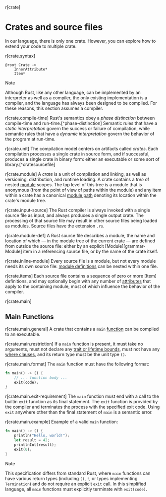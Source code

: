 r[crate]
# Crates and source files

In our language, there is only one crate. However, you can explore how to extend your code to multiple crate.

r[crate.syntax]
```grammar,items
@root Crate ->
    InnerAttribute*
    Item*
```

> [!NOTE]
> Although Rust, like any other language, can be implemented by an interpreter as well as a compiler, the only existing implementation is a compiler, and the language has always been designed to be compiled. For these reasons, this section assumes a compiler.

r[crate.compile-time]
Rust's semantics obey a *phase distinction* between compile-time and
run-time.[^phase-distinction] Semantic rules that have a *static
interpretation* govern the success or failure of compilation, while
semantic rules that have a *dynamic interpretation* govern the behavior of the
program at run-time.

r[crate.unit]
The compilation model centers on artifacts called _crates_. Each compilation
processes a single crate in source form, and if successful, produces a single
crate in binary form: either an executable or some sort of
library.[^cratesourcefile]

r[crate.module]
A _crate_ is a unit of compilation and linking, as well as versioning,
distribution, and runtime loading. A crate contains a _tree_ of nested
[module] scopes. The top level of this tree is a module that is
anonymous (from the point of view of paths within the module) and any item
within a crate has a canonical [module path] denoting its location
within the crate's module tree.

r[crate.input-source]
The Rust compiler is always invoked with a single source file as input, and
always produces a single output crate. The processing of that source file may
result in other source files being loaded as modules. Source files have the
extension `.rs`.

r[crate.module-def]
A Rust source file describes a module, the name and location of which &mdash;
in the module tree of the current crate &mdash; are defined from outside the
source file: either by an explicit [Module][grammar-Module] item in a referencing
source file, or by the name of the crate itself.

r[crate.inline-module]
Every source file is a
module, but not every module needs its own source file: [module
definitions][module] can be nested within one file.

r[crate.items]
Each source file contains a sequence of zero or more [Item] definitions, and
may optionally begin with any number of [attributes]
that apply to the containing module, most of which influence the behavior of
the compiler.

r[crate.main]
## Main Functions

r[crate.main.general]
A crate that contains a `main` [function] can be compiled to an executable.

r[crate.main.restriction]
If a `main` function is present, it must take no arguments, must not declare any
[trait or lifetime bounds], must not have any [where clauses], and its return
type must be the unit type `()`.

r[crate.main.format]
The `main` function must have the following format:

```rust
fn main() -> () {
    // ... function body ...
    exit(code);
}
```

r[crate.main.exit-requirement]
The `main` function must end with a call to the builtin `exit` function as its final statement. The `exit` function is provided by the compiler and terminates the process with the specified exit code. Using `exit` anywhere other than the final statement of `main` is a semantic error.

r[crate.main.example]
Example of a valid `main` function:

```rust
fn main() -> () {
    println("Hello, world!");
    let result = 42;
    printlnInt(result);
    exit(0);
}
```

> [!NOTE]
> This specification differs from standard Rust, where `main` functions can have various return types (including `()`, `!`, or types implementing `Termination`) and do not require an explicit `exit` call. In this simplified language, all `main` functions must explicitly terminate with `exit(code)`.


[Unicode alphanumeric]: char::is_alphanumeric
[`!`]: types/never.md
[`ExitCode`]: std::process::ExitCode
[`Infallible`]: std::convert::Infallible
[`Termination`]: std::process::Termination
[attribute]: attributes.md
[attributes]: attributes.md
[function]: items/functions.md
[module]: items/modules.md
[module path]: paths.md
[panic-docs]: panic.md#unwinding-across-ffi-boundaries
[shebang]: input-format.md#shebang-removal
[trait or lifetime bounds]: trait-bounds.md
[where clauses]: items/generics.md#where-clauses

<script>
(function() {
    var fragments = {
        "#preludes-and-no_std": "names/preludes.html",
    };
    var target = fragments[window.location.hash];
    if (target) {
        var url = window.location.toString();
        var base = url.substring(0, url.lastIndexOf('/'));
        window.location.replace(base + "/" + target);
    }
})();
</script>
